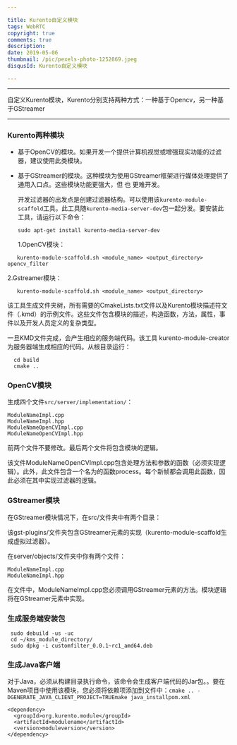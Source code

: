 ```yaml
---

title: Kurento自定义模块
tags: WebRTC
copyright: true
comments: true
description: 
date: 2019-05-06
thumbnail: /pic/pexels-photo-1252869.jpeg
disqusId: Kurento自定义模块

---
```


---

自定义Kurento模块，Kurento分别支持两种方式：一种基于Opencv，另一种基于GStreamer 

---
<!-- more -->

### **Kurento两种模块**

- 基于OpenCV的模块。如果开发一个提供计算机视觉或增强现实功能的过滤器，建议使用此类模块。
- 基于GStreamer的模块。这种模块为使用GStreamer框架进行媒体处理提供了通用入口点。这些模块功能更强大，但    也  更难开发。

  开发过滤器的出发点是创建过滤器结构。可以使用该`kurento-module-scaffold`工具。此工具随`kurento-media-server-dev`包一起分发。要安装此工具，请运行以下命令：

  ```
  sudo apt-get install kurento-media-server-dev

  ```
  1.OpenCV模块：
 ```
    kurento-module-scaffold.sh <module_name> <output_directory> opencv_filter

 ```
  2.Gstreamer模块：
 ```
    kurento-module-scaffold.sh <module_name> <output_directory>
 ```
 该工具生成文件夹树，所有需要的CmakeLists.txt文件以及Kurento模块描述符文件（.kmd）的示例文件。这些文件包含模块的描述，构造函数，方法，属性，事件以及开发人员定义的复杂类型。

一旦KMD文件完成，会产生相应的服务端代码。该工具 kurento-module-creator为服务器端生成相应的代码。从根目录运行：

```
  cd build
  cmake ..
```
### **OpenCV模块**
  生成四个文件`src/server/implementation/`：
  ```
  ModuleNameImpl.cpp
  ModuleNameImpl.hpp
  ModuleNameOpenCVImpl.cpp
  ModuleNameOpenCVImpl.hpp
  ```
  前两个文件不要修改。最后两个文件将包含模块的逻辑。

  该文件ModuleNameOpenCVImpl.cpp包含处理方法和参数的函数（必须实现逻辑）。此外，此文件包含一个名为的函数process。每个新帧都会调用此函数，因此必须在其中实现过滤器的逻辑。

  ### **GStreamer模块**

  在GStreamer模块情况下，在src/文件夹中有两个目录：

  该gst-plugins/文件夹包含GStreamer元素的实现（kurento-module-scaffold生成虚拟过滤器）。

  在server/objects/文件夹中你有两个文件：
  ```
  ModuleNameImpl.cpp
  ModuleNameImpl.hpp
  ```
在文件中，ModuleNameImpl.cpp您必须调用GStreamer元素的方法。模块逻辑将在GStreamer元素中实现。

### **生成服务端安装包**
 ```
  sudo debuild -us -uc
  cd ~/kms_module_directory/
  sudo dpkg -i customfilter_0.0.1~rc1_amd64.deb
 ```

 ### **生成Java客户端**

 对于Java，必须从构建目录执行命令，该命令会生成客户端代码的Jar包。。要在Maven项目中使用该模块，您必须将依赖项添加到文件中：`cmake .. -DGENERATE_JAVA_CLIENT_PROJECT=TRUEmake java_installpom.xml`
```
<dependency>
  <groupId>org.kurento.module</groupId>
  <artifactId>modulename</artifactId>
  <version>moduleversion</version>
</dependency>
```